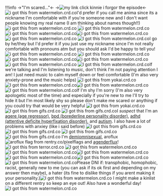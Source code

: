 !!!info
	->"I'm scared..."<-
->![my link click kinnie i forgor the episode](https://media.discordapp.net/attachments/899180105694343179/1156099512415293522/DHWQ9780.PNG?ex=6513bd13&is=65126b93&hm=e11c4bedb57e48b7a8efc51877f07c7c6a3532b10fd80f57bca511be59229c50&=&width=477&height=477)<-
![i got this from watermelon.crd.co](https://watermelon.crd.co/assets/images/gallery03/eca650cb.gif?v=ab2f6a73)I'd prefer if you call me anima since its a nickname I'm comfortable with if you're someone new and I don't want people knowing my real name (I am thinking about names though!!)![i got this from watermelon.crd.co](https://watermelon.crd.co/assets/images/gallery03/eca650cb.gif?v=ab2f6a73) 
![i got this from watermelon.crd.co](https://watermelon.crd.co/assets/images/gallery16/46b596e8.gif?v=ab2f6a73)![i got this from watermelon.crd.co](https://watermelon.crd.co/assets/images/gallery16/46b596e8.gif?v=ab2f6a73)![i got this from watermelon.crd.co](https://watermelon.crd.co/assets/images/gallery16/46b596e8.gif?v=ab2f6a73)![i got this from watermelon.crd.co](https://watermelon.crd.co/assets/images/gallery16/46b596e8.gif?v=ab2f6a73)
![I got this from watermelon.crd.co](https://watermelon.crd.co/assets/images/gallery03/8a014992.gif?v=ab2f6a73)I go by he/they but I'd prefer it if you just use my nickname since I'm not really comfortable with pronouns atm but you should ask I'd be happy to tell you! ![i got this from watermelon.crd.co](https://watermelon.crd.co/assets/images/gallery01/3cbfcbb0.gif?v=ab2f6a73) 
![i got this from watermelon.crd.co](https://watermelon.crd.co/assets/images/gallery16/130c413e.gif?v=ab2f6a73)![i got this from watermelon.crd.co](https://watermelon.crd.co/assets/images/gallery16/130c413e.gif?v=ab2f6a73)![i got this from watermelon.crd.co](https://watermelon.crd.co/assets/images/gallery16/130c413e.gif?v=ab2f6a73)![i got this from watermelon.crd.co](https://watermelon.crd.co/assets/images/gallery16/130c413e.gif?v=ab2f6a73)
![I got this from watermelon.crd.co](https://watermelon.crd.co/assets/images/gallery05/b0317e29.gif?v=ab2f6a73)If we're talking and I'm listening to music, don't think I'm not paying attention I am! I just need music to calm myself down or feel comfortable (I'm also very anxiety-prone and the music helps) ![I got this from yokai.crd.co](https://yokai.crd.co/assets/images/gallery19/56c01f12.gif?v=b4df531c)
![I got this from watermelon.crd.co](https://watermelon.crd.co/assets/images/gallery16/7ac39dce.gif?v=ab2f6a73)![I got this from watermelon.crd.co](https://watermelon.crd.co/assets/images/gallery16/7ac39dce.gif?v=ab2f6a73)
![I got this from watermelon.crd.co](https://watermelon.crd.co/assets/images/gallery05/e703866c.gif?v=ab2f6a73)If I'm shy I'm sorry (I'm also very apologetic most of the time) and especially if you're new to me I'll try to hide it but I'm most likely shy so please don't make me scared or anything if you could try that would be very helpful ![I got this from yokai.crd.co](https://yokai.crd.co/assets/images/gallery22/c89841eb.gif?v=b4df531c)
![I got this from gifs.crd.co](https://gifs.crd.co/assets/images/gallery03/06b2b6bf.gif?v=ef433a6f)
![I got this from gifs.crd.co](https://gifs.crd.co/assets/images/gallery25/37be067d.gif?v=ef433a6f)I *suspect* that I'm an [agere (age regressor)](https://www.webmd.com/mental-health/what-is-age-regression-therapy#:~:text=Age%20regression%20is%20a%20form,by%20a%20hypnotist%20or%20therapist.), [bpd (borederline personality disorder)](https://www.mayoclinic.org/diseases-conditions/borderline-personality-disorder/symptoms-causes/syc-20370237), [adhd (attentive deficite hyperfixation disorder)](https://www.mayoclinic.org/diseases-conditions/adult-adhd/symptoms-causes/syc-20350878), and [autism](https://www.mayoclinic.org/diseases-conditions/autism-spectrum-disorder/symptoms-causes/syc-20352928). I also have a lot of problems with anxiey (like i said before) ![I got this from gifs.crd.co](https://gifs.crd.co/assets/images/gallery25/243f2162.png?v=ef433a6f)
![I got this from gifs.crd.co](https://gifs.crd.co/assets/images/gallery09/3f2b0473.gif?v=ef433a6f) ![I got this from gifs.crd.co](https://gifs.crd.co/assets/images/gallery09/cf1fcad3.png?v=ef433a6f)![I got this from gifs.crd.co](https://gifs.crd.co/assets/images/gallery09/3f2b0473.gif?v=ef433a6f)
 I'm [demiomnisexual](https://static.miraheze.org/lgbtawiki/thumb/5/55/Demiomnisexual_flag.png/1200px-Demiomnisexual_flag.png), aroflux ![aroflux flag from rentry.co/pixelflags](https://i.postimg.cc/SK7x3BwQ/aroflux-5-stripes-20-px.png) and [agenderflux](https://static.wikia.nocookie.net/gender/images/0/00/Librafluid_agenderflux_1_by_pride_flags_d8zvg2l-pre.jpg/revision/latest?cb=20190724213555)! ![I got this from terror.crd.co](https://i.imgur.com/mOXjoGo.gif)
![I got this from watermelon.crd.co](https://watermelon.crd.co/assets/images/gallery16/14b3afc9.png?v=ab2f6a73)![I got this from watermelon.crd.co](https://watermelon.crd.co/assets/images/gallery16/14b3afc9.png?v=ab2f6a73)![I got this from watermelon.crd.co](https://watermelon.crd.co/assets/images/gallery16/14b3afc9.png?v=ab2f6a73)![I got this from watermelon.crd.co](https://watermelon.crd.co/assets/images/gallery16/14b3afc9.png?v=ab2f6a73)![I got this from watermelon.crd.co](https://watermelon.crd.co/assets/images/gallery16/14b3afc9.png?v=ab2f6a73)
![I got this from watermelon.crd.co](https://watermelon.crd.co/assets/images/gallery02/f723053f.gif?v=ab2f6a73)Please DNI if: transphobic, homophobic, racist, generally new to me (you can ask if its ok first and depending on my answer then maybe), a hater (its fine to dislike things if you arent making it your personality.)![I got this from watermelon.crd.co](https://watermelon.crd.co/assets/images/gallery02/9c03f089.gif?v=ab2f6a73)
I might make a kinlist on a different rentry so keep an eye out! Also have a wonderful day! ![I got this from watermelon.crd.co](https://watermelon.crd.co/assets/images/gallery18/78e47542.gif?v=ab2f6a73)